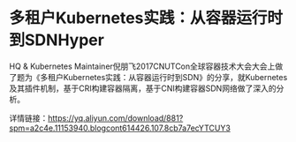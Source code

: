 # 多租户Kubernetes实践：从容器运行时到SDNHyper
HQ & Kubernetes Maintainer倪朋飞2017CNUTCon全球容器技术大会大会上做了题为《多租户Kubernetes实践：从容器运行时到SDN》的分享，就Kubernetes及其插件机制，基于CRI构建容器隔离，基于CNI构建容器SDN网络做了深入的分析。

详情链接：https://yq.aliyun.com/download/881?spm=a2c4e.11153940.blogcont614426.107.8cb7a7ecYTCUY3

